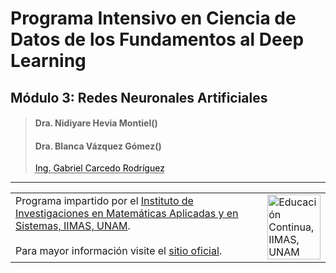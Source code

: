 # Programa Intensivo en Ciencia de Datos de los Fundamentos al Deep Learning

## Módulo 3: Redes Neuronales Artificiales 

>#### Dra. Nidiyare Hevia Montiel()
>#### Dra. Blanca Vázquez Gómez()
><a href="https://scholar.google.com/citations?user=aJSMYJ8AAAAJ&hl=es/" style="color: black; text-decoration: underline;text-decoration-style: dotted;">Ing. Gabriel Carcedo Rodríguez</a>
---

<table>
  <tr>
    <td width="80%" valign="top">
      <!-- Content for Column 1 -->
      Programa impartido por el <a href="https://www.iimas.unam.mx/">Instituto de Investigaciones en Matemáticas Aplicadas y en Sistemas, IIMAS, UNAM</a>.
      <br>
      <br>
      Para mayor información visite el <a href="https://www.iimas.unam.mx/educacioncontinua/curso_deep_learning.html">sitio oficial</a>.
    </td>
    <td width="20%" valign="top">
      <!-- Content for Column 2 -->
      <img src="https://www.iimas.unam.mx/educacioncontinua/images/logo.svg" alt="Educación Continua, IIMAS, UNAM" style="width:100%; height:auto;">
    </td>
  </tr>
</table>
